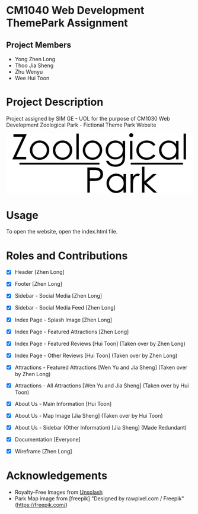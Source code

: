 # CM1040 Web Development ThemePark Assignment
## Project Members
- Yong Zhen Long
- Thoo Jia Sheng
- Zhu Wenyu
- Wee Hui Toon

# Project Description
Project assigned by SIM GE - UOL for the purpose of CM1030 Web Development
Zoological Park - Fictional Theme Park Website

![logo](images/logo-black.png)

# Usage
To open the website, open the index.html file.

# Roles and Contributions
- [x] Header [Zhen Long]
- [x] Footer [Zhen Long]
- [x] Sidebar - Social Media [Zhen Long]
- [x] Sidebar - Social Media Feed [Zhen Long]

- [x] Index Page - Splash Image [Zhen Long]
- [x] Index Page - Featured Attractions [Zhen Long]
- [x] Index Page - Featured Reviews [Hui Toon] (Taken over by Zhen Long)
- [x] Index Page - Other Reviews [Hui Toon] (Taken over by Zhen Long)

- [x] Attractions - Featured Attractions [Wen Yu and Jia Sheng] (Taken over by Zhen Long)
- [x] Attractions - All Attractions [Wen Yu and Jia Sheng] (Taken over by Hui Toon)

- [x] About Us - Main Information [Hui Toon]
- [x] About Us - Map Image [Jia Sheng] (Taken over by Hui Toon)
- [x] About Us - Sidebar (Other Information) [Jia Sheng] (Made Redundant)

- [x] Documentation [Everyone]
- [x] Wireframe [Zhen Long]

# Acknowledgements
* Royalty-Free Images from [Unsplash](https://unsplash.com/)
* Park Map image from [freepik] "Designed by rawpixel.com / Freepik" (https://freepik.com/)
